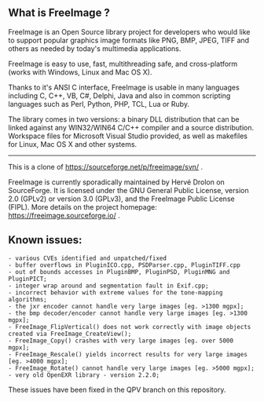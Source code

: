 What is FreeImage ?
-----------------------------------------------------------------------------
FreeImage is an Open Source library project for developers who would like to support popular graphics image formats like PNG, BMP, JPEG, TIFF and others as needed by today's multimedia applications.

FreeImage is easy to use, fast, multithreading safe, and cross-platform (works with Windows, Linux and Mac OS X).

Thanks to it's ANSI C interface, FreeImage is usable in many languages including C, C++, VB, C#, Delphi, Java and also in common scripting languages such as Perl, Python, PHP, TCL, Lua or Ruby.

The library comes in two versions: a binary DLL distribution that can be linked against any WIN32/WIN64 C/C++ compiler and a source distribution.
Workspace files for Microsoft Visual Studio provided, as well as makefiles for Linux, Mac OS X and other systems.

----
This is a clone of https://sourceforge.net/p/freeimage/svn/ .

FreeImage is currently sporadically maintained by Hervé Drolon on SourceForge. It is licensed under the GNU General Public License, version 2.0 (GPLv2) or version 3.0 (GPLv3), and the FreeImage Public License (FIPL). More details on the project homepage: https://freeimage.sourceforge.io/ .

Known issues:
-----------------------------------------------------------------------------

    - various CVEs identified and unpatched/fixed
    - buffer overflows in PluginICO.cpp, PSDParser.cpp, PluginTIFF.cpp
    - out of bounds accesses in PluginBMP, PluginPSD, PluginMNG and PluginPICT;
    - integer wrap around and segmentation fault in Exif.cpp;
    - incorrect behavior with extreme values for the tone-mapping algorithms;
    - the jxr encoder cannot handle very large images [eg. >1300 mgpx];
    - the bmp decoder/encoder cannot handle very large images [eg. >1300 mgpx];
    - FreeImage_FlipVertical() does not work correctly with image objects created via FreeImage_CreateView();
    - FreeImage_Copy() crashes with very large images [eg. over 5000 mgpx];
    - FreeImage_Rescale() yields incorrect results for very large images [eg. >4000 mgpx];
    - FreeImage_Rotate() cannot handle very large images [eg. >5000 mgpx];
    - very old OpenEXR library - version 2.2.0;

These issues have been fixed in the QPV branch on this repository.
